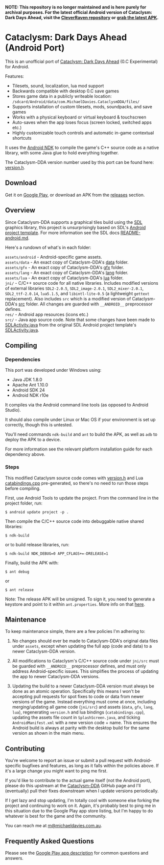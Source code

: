 **NOTE: This repository is no longer maintained and is here purely for archival purposes. For the latest official Android version of Cataclysm: Dark Days Ahead, visit the [CleverRaven repository](https://github.com/CleverRaven/Cataclysm-DDA) or [grab the latest APK](http://dev.narc.ro/cataclysm/jenkins-latest/Android/Tiles/).**

# Cataclysm: Dark Days Ahead (Android Port)

This is an unofficial port of [Cataclysm: Dark Days Ahead](https://github.com/CleverRaven/Cataclysm-DDA/) (0.C Experimental) for Android.

Features:
- Tilesets, sound, localization, lua mod support
- Backwards compatible with desktop 0.C save games
- Stores game data in a publicly writeable location:  
`/sdcard/Android/data/com.MichaelDavies.CataclysmDDA/files/`
- Supports installation of custom tilesets, mods, soundpacks, and save games
- Works with a physical keyboard or virtual keyboard & touchscreen
- Auto-saves when the app loses focus (screen locked, switched apps etc.)
- Highly customizable touch controls and  automatic in-game contextual shortcuts

It uses the [Android NDK](https://developer.android.com/ndk/index.html) to compile the game's C++ source code as a native library, with some Java glue to hold everything together.

The Cataclysm-DDA version number used by this port can be found here: [version.h](https://github.com/a1studmuffin/Cataclysm-DDA-Android/blob/master/jni/src/version.h).

## Download

Get it on [Google Play](https://play.google.com/store/apps/details?id=com.MichaelDavies.CataclysmDDA), or download an APK from the [releases](https://github.com/a1studmuffin/Cataclysm-DDA-Android/releases) section.

## Overview

Since Cataclysm-DDA supports a graphical tiles build using the [SDL](https://www.libsdl.org/) graphics library, this project is unsurprisingly based on SDL's [Android project template](https://github.com/a1studmuffin/Cataclysm-DDA-Android/tree/master/jni/SDL2/android-project). For more information see the SDL docs [README-android.md](https://github.com/a1studmuffin/Cataclysm-DDA-Android/blob/master/jni/SDL2/docs/README-android.md).

Here's a rundown of what's in each folder:

`assets/android` - Android-specific game assets.  
`assets/data` - An exact copy of Cataclysm-DDA's [data](https://github.com/CleverRaven/Cataclysm-DDA/tree/master/data) folder.  
`assets/gfx` - An exact copy of Cataclysm-DDA's [gfx](https://github.com/CleverRaven/Cataclysm-DDA/tree/master/gfx) folder.  
`assets/lang` - An exact copy of Cataclysm-DDA's [lang](https://github.com/CleverRaven/Cataclysm-DDA/tree/master/lang) folder.  
`assets/lua` - An exact copy of Cataclysm-DDA's [lua](https://github.com/CleverRaven/Cataclysm-DDA/tree/master/lua) folder.  
`jni/` - C/C++ source code for all native libraries. Includes modified versions of external libraries `SDL2-2.0.5`, `SDL2_image-2.0.1`, `SDL2_mixer-2.0.1`, `SDL2_ttf-2.0.14`, `lua5.1.5`, and `libintl-lite-0.5` (a lightweight `gettext` replacement). Also includes `src` which is a modified version of Cataclysm-DDA's [src](https://github.com/CleverRaven/Cataclysm-DDA/tree/master/src) folder. All changes are guarded with `__ANDROID__` preprocessor defines.  
`res/` - Android app resources (icons etc.)  
`src/` - Java app source code. Note that some changes have been made to [SDLActivity.java](https://github.com/a1studmuffin/Cataclysm-DDA-Android/blob/master/src/org/libsdl/app/SDLActivity.java) from the original SDL Android project template's [SDLActivity.java](https://github.com/a1studmuffin/Cataclysm-DDA-Android/blob/master/jni/SDL2/android-project/src/org/libsdl/app/SDLActivity.java).

## Compiling

### Dependencies

This port was developed under Windows using:

- Java JDK 1.8.0
- Apache Ant 1.10.0
- Android SDK 24
- Android NDK r10e

It compiles via the Android command line tools (as opposed to Android Studio).

It should also compile under Linux or Mac OS if your environment is set up correctly, though this is untested.

You'll need commands `ndk-build` and `ant` to build the APK, as well as `adb` to deploy the APK to a device. 

For more information see the relevant platform installation guide for each dependency above.

### Steps

This modified Cataclysm source code comes with [version.h](https://github.com/a1studmuffin/Cataclysm-DDA-Android/blob/master/jni/src/version.h) and Lua [catabindings.cpp](https://github.com/a1studmuffin/Cataclysm-DDA-Android/blob/master/jni/src/lua/catabindings.cpp) pre-generated, so there's no need to run those steps before compiling.

First, use Android Tools to update the project. From the command line in the project folder, run:

    $ android update project -p .

Then compile the C/C++ source code into debuggable native shared libraries:

    $ ndk-build
    
or to build release libraries, run:

    $ ndk-build NDK_DEBUG=0 APP_CFLAGS+=-DRELEASE=1

Finally, build the APK with:

    $ ant debug
or

    $ ant release
    
Note: The release APK will be unsigned. To sign it, you need to generate a keystore and point to it within `ant.properties`. More info on that [here](http://shallowsky.com/blog/programming/android-ant-build.html).

## Maintenance

To keep maintenance simple, there are a few policies I'm adhering to:

1) No changes should ever be made to Cataclysm-DDA's original data files under `assets`, except when updating the full app (code and data) to a newer Cataclysm-DDA version.

2) All modifications to Cataclysm's C/C++ source code under `jni/src` must be guarded with `__ANDROID__` preprocessor defines, and must only address Android-specific issues. This simplifies the process of updating the app to newer Cataclysm-DDA versions.

3) Updating the build to a newer Cataclysm-DDA version must always be done as an atomic operation. Specifically this means I won't be accepting pull requests for spot fixes to code or data from newer versions of the game. Instead everything must come at once, including merging/updating all game code (`jni/src`) and assets (`data`, `gfx`, `lang`, `lua`), regenerating `version.h` and lua bindings (`catabindings.cpp`), updating the assets file count in `SplashScreen.java`, and ticking `AndroidManifest.xml` with a new version code + name. This ensures the Android build is always at parity with the desktop build for the same version as shown in the main menu.

## Contributing

You're welcome to report an issue or submit a pull request with Android-specific bugfixes and features, as long as it falls within the policies above. If it's a large change you might want to ping me first.

If you'd like to contribute to the actual game itself (not the Android port), please do this upstream at the [Cataclysm-DDA](https://github.com/CleverRaven/Cataclysm-DDA/) GitHub page and I'll (eventually) pull their fixes downstream when I update versions periodically.

If I get lazy and stop updating, I'm totally cool with someone else forking the project and continuing to work on it. Again, it's probably best to ping me in this situation due to the Google Play app store listing, but I'm happy to do whatever is best for the game and the community.

You can reach me at m@michaeldavies.com.au.

## Frequently Asked Questions

Please see the [Google Play app description](https://play.google.com/store/apps/details?id=com.MichaelDavies.CataclysmDDA) for common questions and answers.

